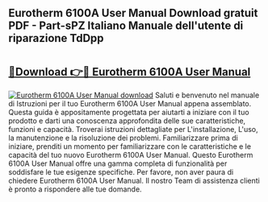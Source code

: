 ## Eurotherm 6100A User Manual Download gratuit PDF - Part-sPZ Italiano Manuale dell'utente di riparazione TdDpp

# <h2><a href="http://df97a8m.blite.top/?on=Eurotherm+6100A+User+Manual">🔗Download 👉🔴 Eurotherm 6100A User Manual</a></h2>

[![Eurotherm 6100A User Manual download](https://i.imgur.com/lujVjoI.png)](http://df97a8m.blite.top/?on=Eurotherm+6100A+User+Manual)
Saluti e benvenuto nel manuale di Istruzioni per il tuo Eurotherm 6100A User Manual appena assemblato. Questa guida è appositamente progettata per aiutarti a iniziare con il tuo prodotto e darti una conoscenza approfondita delle sue caratteristiche, funzioni e capacità. Troverai istruzioni dettagliate per L'installazione, L'uso, la manutenzione e la risoluzione dei problemi. Familiarizzare prima di iniziare, prenditi un momento per familiarizzare con le caratteristiche e le capacità del tuo nuovo Eurotherm 6100A User Manual. Questo Eurotherm 6100A User Manual offre una gamma completa di funzionalità per soddisfare le tue esigenze specifiche. Per favore, non aver paura di chiedere Eurotherm 6100A User Manual. Il nostro Team di assistenza clienti è pronto a rispondere alle tue domande.

